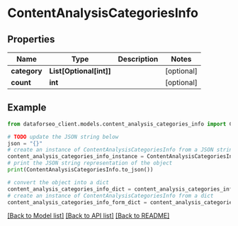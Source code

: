 # ContentAnalysisCategoriesInfo


## Properties

Name | Type | Description | Notes
------------ | ------------- | ------------- | -------------
**category** | **List[Optional[int]]** |  | [optional] 
**count** | **int** |  | [optional] 

## Example

```python
from dataforseo_client.models.content_analysis_categories_info import ContentAnalysisCategoriesInfo

# TODO update the JSON string below
json = "{}"
# create an instance of ContentAnalysisCategoriesInfo from a JSON string
content_analysis_categories_info_instance = ContentAnalysisCategoriesInfo.from_json(json)
# print the JSON string representation of the object
print(ContentAnalysisCategoriesInfo.to_json())

# convert the object into a dict
content_analysis_categories_info_dict = content_analysis_categories_info_instance.to_dict()
# create an instance of ContentAnalysisCategoriesInfo from a dict
content_analysis_categories_info_form_dict = content_analysis_categories_info.from_dict(content_analysis_categories_info_dict)
```
[[Back to Model list]](../README.md#documentation-for-models) [[Back to API list]](../README.md#documentation-for-api-endpoints) [[Back to README]](../README.md)



